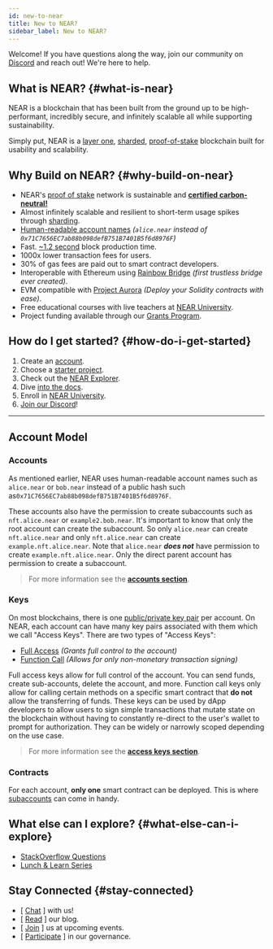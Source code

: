 ```yaml
---
id: new-to-near
title: New to NEAR?
sidebar_label: New to NEAR?
---
```


Welcome! If you have questions along the way, join our community on [Discord](http://near.chat/) and reach out! We're here to help.

## What is NEAR? {#what-is-near}

NEAR is a blockchain that has been built from the ground up to be high-performant, incredibly secure, and infinitely scalable all while supporting sustainability. 

Simply put, NEAR is a [layer one](https://blockchain-comparison.com/blockchain-protocols/), [sharded](https://near.org/blog/near-launches-nightshade-sharding-paving-the-way-for-mass-adoption), [proof-of-stake](https://en.wikipedia.org/wiki/Proof_of_stake) blockchain built for usability and scalability.

## Why Build on NEAR? {#why-build-on-near}

- NEAR's [proof of stake](https://en.wikipedia.org/wiki/Proof_of_stake) network is sustainable and **[certified carbon-neutral!](https://near.org/blog/the-near-blockchain-is-climate-neutral/)**
- Almost infinitely scalable and resilient to short-term usage spikes through [sharding](https://near.org/blog/near-launches-nightshade-sharding-paving-the-way-for-mass-adoption). 
- [Human-readable account names](https://docs.near.org/docs/concepts/account) _(`alice.near` instead of `0x71C7656EC7ab88b098defB751B7401B5f6d8976F`)_
- Fast. [~1.2 second](https://explorer.near.org/) block production time.
- 1000x lower transaction fees for users.
- 30% of gas fees are paid out to smart contract developers.
- Interoperable with Ethereum using [Rainbow Bridge](https://rainbowbridge.app/transfer) _(first trustless bridge ever created)_.
- EVM compatible with [Project Aurora](http://www.aurora.dev) _(Deploy your Solidity contracts with ease)_.
- Free educational courses with live teachers at [NEAR University](http://near.university).
- Project funding available through our [Grants Program](http://near.org/grants).

## How do I get started? {#how-do-i-get-started}

1. Create an [account](https://wallet.testnet.near.org/).
2. Choose a [starter project](http://near.dev/).
3. Check out the [NEAR Explorer](http://explorer.testnet.near.org).
4. Dive [into the docs](https://docs.near.org).
5. Enroll in [NEAR University](http://near.university).
5. [Join our Discord](http://near.chat)!

---

## Account Model

### Accounts

As mentioned earlier, NEAR uses human-readable account names such as `alice.near` or `bob.near` instead of a public hash such as`0x71C7656EC7ab88b098defB751B7401B5f6d8976F`. 


These accounts also have the permission to create subaccounts such as `nft.alice.near` or `example2.bob.near`. It's important to know that only the root account can create the subaccount. So only `alice.near` can create `nft.alice.near` and only `nft.alice.near` can create `example.nft.alice.near`. Note that `alice.near` ***does not*** have permission to create `example.nft.alice.near`. Only the direct parent account has permission to create a subaccount.

> For more information see the **[accounts section](/docs/concepts/account)**.

### Keys

On most blockchains, there is one [public/private key pair](https://en.wikipedia.org/wiki/Public-key_cryptography) per account. On NEAR, each account can have many key pairs associated with them which we call "Access Keys". There are two types of "Access Keys":

- [Full Access](/docs/concepts/account#full-access-keys) _(Grants full control to the account)_
- [Function Call](/docs/concepts/account#function-call-keys) _(Allows for only non-monetary transaction signing)_

Full access keys allow for full control of the account. You can send funds, create sub-accounts, delete the account, and more. Function call keys only allow for calling certain methods on a specific smart contract that **do not** allow the transferring of funds. These keys can be used by dApp developers to allow users to sign simple transactions that mutate state on the blockchain without having to constantly re-direct to the user's wallet to prompt for authorization. They can be widely or narrowly scoped depending on the use case.

> For more information see the **[access keys section](/docs/concepts/account#access-keys)**.

### Contracts

For each account, **only one** smart contract can be deployed. This is where [subaccounts](#/docs/concepts/account#subaccounts) can come in handy.


## What else can I explore? {#what-else-can-i-explore}

- [StackOverflow Questions](https://stackoverflow.com/tags/nearprotocol)
- [Lunch & Learn Series](https://www.youtube.com/watch?v=mhJXsOKoSdg&list=PL9tzQn_TEuFW_t9QDzlQJZpEQnhcZte2y)


## Stay Connected {#stay-connected}

- [ [ Chat](https://near.chat) ] with us!
- [ [Read](https://near.org/blog/) ] our blog.
- [ [Join](https://near.events/) ] us at upcoming events.
- [ [Participate](https://gov.near.org) ] in our governance.
